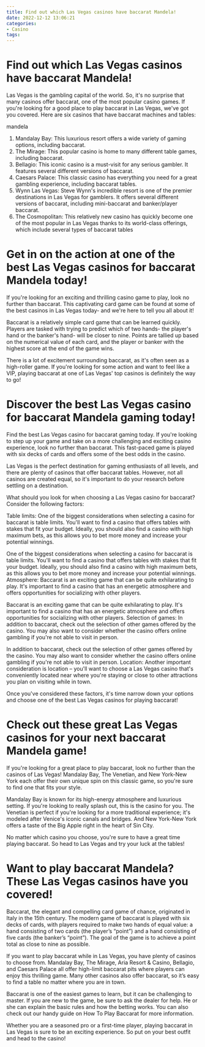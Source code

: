 ```yaml
---
title: Find out which Las Vegas casinos have baccarat Mandela!
date: 2022-12-12 13:06:21
categories:
- Casino
tags:
---
```



#  Find out which Las Vegas casinos have baccarat Mandela!

Las Vegas is the gambling capital of the world. So, it's no surprise that many casinos offer baccarat, one of the most popular casino games. If you're looking for a good place to play baccarat in Las Vegas, we've got you covered. Here are six casinos that have baccarat machines and tables:

 mandela
1. Mandalay Bay: This luxurious resort offers a wide variety of gaming options, including baccarat.
2. The Mirage: This popular casino is home to many different table games, including baccarat.
3. Bellagio: This iconic casino is a must-visit for any serious gambler. It features several different versions of baccarat.
4. Caesars Palace: This classic casino has everything you need for a great gambling experience, including baccarat tables.
5. Wynn Las Vegas: Steve Wynn's incredible resort is one of the premier destinations in Las Vegas for gamblers. It offers several different versions of baccarat, including mini-baccarat and banker/player baccarat.
6. The Cosmopolitan: This relatively new casino has quickly become one of the most popular in Las Vegas thanks to its world-class offerings, which include several types of baccarat tables

#  Get in on the action at one of the best Las Vegas casinos for baccarat Mandela today!

If you're looking for an exciting and thrilling casino game to play, look no further than baccarat. This captivating card game can be found at some of the best casinos in Las Vegas today- and we're here to tell you all about it!

Baccarat is a relatively simple card game that can be learned quickly. Players are tasked with trying to predict which of two hands- the player's hand or the banker's hand- will be closer to nine. Points are tallied up based on the numerical value of each card, and the player or banker with the highest score at the end of the game wins.

There is a lot of excitement surrounding baccarat, as it's often seen as a high-roller game. If you're looking for some action and want to feel like a VIP, playing baccarat at one of Las Vegas' top casinos is definitely the way to go!

#  Discover the best Las Vegas casino for baccarat Mandela gaming today!

Find the best Las Vegas casino for baccarat gaming today. If you're looking to step up your game and take on a more challenging and exciting casino experience, look no further than baccarat. This fast-paced game is played with six decks of cards and offers some of the best odds in the casino.

Las Vegas is the perfect destination for gaming enthusiasts of all levels, and there are plenty of casinos that offer baccarat tables. However, not all casinos are created equal, so it's important to do your research before settling on a destination.

What should you look for when choosing a Las Vegas casino for baccarat? Consider the following factors:

Table limits: One of the biggest considerations when selecting a casino for baccarat is table limits. You'll want to find a casino that offers tables with stakes that fit your budget. Ideally, you should also find a casino with high maximum bets, as this allows you to bet more money and increase your potential winnings.

One of the biggest considerations when selecting a casino for baccarat is table limits. You'll want to find a casino that offers tables with stakes that fit your budget. Ideally, you should also find a casino with high maximum bets, as this allows you to bet more money and increase your potential winnings. Atmosphere: Baccarat is an exciting game that can be quite exhilarating to play. It's important to find a casino that has an energetic atmosphere and offers opportunities for socializing with other players.

Baccarat is an exciting game that can be quite exhilarating to play. It's important to find a casino that has an energetic atmosphere and offers opportunities for socializing with other players. Selection of games: In addition to baccarat, check out the selection of other games offered by the casino. You may also want to consider whether the casino offers online gambling if you're not able to visit in person.

In addition to baccarat, check out the selection of other games offered by the casino. You may also want to consider whether the casino offers online gambling if you're not able to visit in person. Location: Another important consideration is location – you'll want to choose a Las Vegas casino that's conveniently located near where you're staying or close to other attractions you plan on visiting while in town.

Once you've considered these factors, it's time narrow down your options and choose one of the best Las Vegas casinos for playing baccarat!

#  Check out these great Las Vegas casinos for your next baccarat Mandela game!

If you're looking for a great place to play baccarat, look no further than the casinos of Las Vegas! Mandalay Bay, The Venetian, and New York-New York each offer their own unique spin on this classic game, so you're sure to find one that fits your style.

Mandalay Bay is known for its high-energy atmosphere and luxurious setting. If you're looking to really splash out, this is the casino for you. The Venetian is perfect if you're looking for a more traditional experience; it's modeled after Venice's iconic canals and bridges. And New York-New York offers a taste of the Big Apple right in the heart of Sin City.

No matter which casino you choose, you're sure to have a great time playing baccarat. So head to Las Vegas and try your luck at the tables!

#  Want to play baccarat Mandela? These Las Vegas casinos have you covered!

Baccarat, the elegant and compelling card game of chance, originated in Italy in the 15th century. The modern game of baccarat is played with six decks of cards, with players required to make two hands of equal value: a hand consisting of two cards (the player’s “point”) and a hand consisting of five cards (the banker’s “point”). The goal of the game is to achieve a point total as close to nine as possible.

If you want to play baccarat while in Las Vegas, you have plenty of casinos to choose from. Mandalay Bay, The Mirage, Aria Resort & Casino, Bellagio, and Caesars Palace all offer high-limit baccarat pits where players can enjoy this thrilling game. Many other casinos also offer baccarat, so it’s easy to find a table no matter where you are in town.

Baccarat is one of the easiest games to learn, but it can be challenging to master. If you are new to the game, be sure to ask the dealer for help. He or she can explain the basic rules and how the betting works. You can also check out our handy guide on How To Play Baccarat for more information.

Whether you are a seasoned pro or a first-time player, playing baccarat in Las Vegas is sure to be an exciting experience. So put on your best outfit and head to the casino!